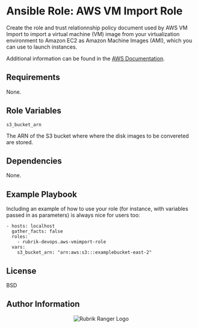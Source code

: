 Ansible Role: AWS VM Import Role
=========

Create the role and trust relationnship policy document used by AWS VM Import to import a virtual machine (VM) image from your virtualization environment to Amazon EC2 as Amazon Machine Images (AMI), which you can use to launch instances. 

Additional information can be found in the [AWS Documentation](https://aws.amazon.com/ec2/vm-import/).

Requirements
------------

None.

Role Variables
--------------

`s3_bucket_arn`

The ARN of the S3 bucket where where the disk images to be convereted are stored.

Dependencies
------------

None.

Example Playbook
----------------

Including an example of how to use your role (for instance, with variables passed in as parameters) is always nice for users too:

    - hosts: localhost
      gather_facts: false
      roles:
        - rubrik-devops.aws-vmimport-role
      vars:
        s3_bucket_arn: "arn:aws:s3:::examplebucket-east-2"

License
-------

BSD

Author Information
------------------

<p></p>
<p align="center">
  <img src="https://user-images.githubusercontent.com/8610203/37415009-6f9cf416-2778-11e8-8b56-052a8e41c3c8.png" alt="Rubrik Ranger Logo"/>
</p>
